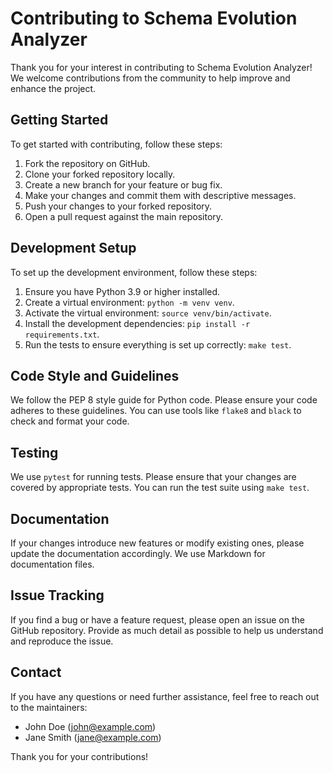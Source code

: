 # Contributing to Schema Evolution Analyzer

Thank you for your interest in contributing to Schema Evolution Analyzer! We welcome contributions from the community to help improve and enhance the project.

## Getting Started

To get started with contributing, follow these steps:

1. Fork the repository on GitHub.
2. Clone your forked repository locally.
3. Create a new branch for your feature or bug fix.
4. Make your changes and commit them with descriptive messages.
5. Push your changes to your forked repository.
6. Open a pull request against the main repository.

## Development Setup

To set up the development environment, follow these steps:

1. Ensure you have Python 3.9 or higher installed.
2. Create a virtual environment: `python -m venv venv`.
3. Activate the virtual environment: `source venv/bin/activate`.
4. Install the development dependencies: `pip install -r requirements.txt`.
5. Run the tests to ensure everything is set up correctly: `make test`.

## Code Style and Guidelines

We follow the PEP 8 style guide for Python code. Please ensure your code adheres to these guidelines. You can use tools like `flake8` and `black` to check and format your code.

## Testing

We use `pytest` for running tests. Please ensure that your changes are covered by appropriate tests. You can run the test suite using `make test`.

## Documentation

If your changes introduce new features or modify existing ones, please update the documentation accordingly. We use Markdown for documentation files.

## Issue Tracking

If you find a bug or have a feature request, please open an issue on the GitHub repository. Provide as much detail as possible to help us understand and reproduce the issue.

## Contact

If you have any questions or need further assistance, feel free to reach out to the maintainers:

- John Doe (john@example.com)
- Jane Smith (jane@example.com)

Thank you for your contributions!